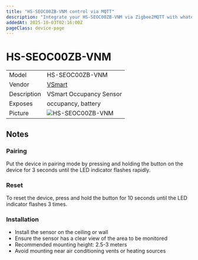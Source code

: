 ```yaml
---
title: "HS-SEOC00ZB-VNM control via MQTT"
description: "Integrate your HS-SEOC00ZB-VNM via Zigbee2MQTT with whatever smart home infrastructure you are using without the vendor's bridge or gateway."
addedAt: 2025-10-03T02:16:00Z
pageClass: device-page
---
```


<!-- !!!! -->
<!-- ATTENTION: This file is auto-generated through docgen! -->
<!-- You can only edit the "Notes"-Section between the two comment lines "Notes BEGIN" and "Notes END". -->
<!-- Do not use h1 or h2 heading within "## Notes"-Section. -->
<!-- !!!! -->

# HS-SEOC00ZB-VNM

|     |     |
|-----|-----|
| Model | HS-SEOC00ZB-VNM  |
| Vendor  | [VSmart](/supported-devices/#v=VSmart)  |
| Description | VSmart Occupancy Sensor |
| Exposes | occupancy, battery |
| Picture | ![HS-SEOC00ZB-VNM](https://www.zigbee2mqtt.io/images/devices/HS-SEOC00ZB-VNM.png) |


<!-- Notes BEGIN: You can edit here. Add "## Notes" headline if not already present. -->
## Notes

### Pairing
Put the device in pairing mode by pressing and holding the button on the device for 3 seconds until the LED indicator flashes rapidly.

### Reset
To reset the device, press and hold the button for 10 seconds until the LED indicator flashes 3 times.

### Installation
- Install the sensor on the ceiling or wall
- Ensure the sensor has a clear view of the area to be monitored
- Recommended mounting height: 2.5-3 meters
- Avoid mounting near air conditioning vents or heating sources

<!-- Notes END: Do not edit below this line -->
